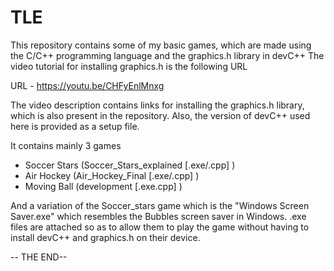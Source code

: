 # TLE
This repository contains some of my basic games, which are made using the C/C++ programming language and the graphics.h library in devC++
The video tutorial for installing graphics.h is the following URL

URL - https://youtu.be/CHFyEnlMnxg

The video description contains links for installing the graphics.h library, which is also present in the repository.
Also, the version of devC++ used here is provided as a setup file.

It contains mainly 3 games
- Soccer Stars (Soccer_Stars_explained [.exe/.cpp] )
- Air Hockey (Air_Hockey_Final [.exe/.cpp] )
- Moving Ball (development [.exe.cpp] )

And a variation of the Soccer_stars game which is the "Windows Screen Saver.exe" which resembles the Bubbles screen saver in Windows.
.exe files are attached so as to allow them to play the game without having to install devC++ and graphics.h on their device.

-- THE END--
